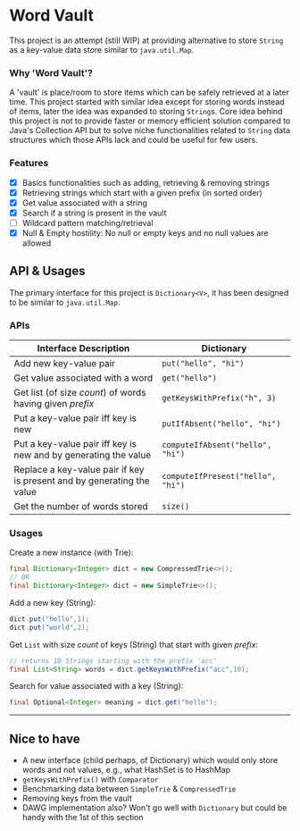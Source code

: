 # Word Vault

This project is an attempt (still WIP) at providing alternative to store `String` as a key-value data store
similar to `java.util.Map`.

### Why 'Word Vault'?

A 'vault' is place/room to store items which can be safely retrieved at a later time.
This project started with similar idea except for storing words instead of items, later the idea was expanded to
storing `String`s. Core idea behind this project is not to provide faster or memory efficient solution compared to
Java's Collection API but to solve niche functionalities related to `String` data structures which those APIs
lack and could be useful for few users.

### Features
- [x] Basics functionalities such as adding, retrieving & removing strings
- [x] Retrieving strings which start with a given prefix (in sorted order)
- [x] Get value associated with a string
- [x] Search if a string is present in the vault
- [ ] Wildcard pattern matching/retrieval
- [x] Null & Empty hostility: No null or empty keys and no null values are allowed

## API & Usages

The primary interface for this project is `Dictionary<V>`, it has been designed to be similar to `java.util.Map`.

### APIs

| **Interface Description**                                              | **Dictionary**                    |
|------------------------------------------------------------------------|-----------------------------------|
| Add new key-value pair                                                 | `put("hello", "hi")`              |
| Get value associated with a word                                       | `get("hello")`                    |
| Get list (of size _count_) of words having given _prefix_              | `getKeysWithPrefix("h", 3)`       |
| Put a key-value pair iff key is new                                    | `putIfAbsent("hello", "hi")`      |                                                       
| Put a key-value pair iff key is new and by generating the value        | `computeIfAbsent("hello", "hi")`  |                                                       
| Replace a key-value pair if key is present and by generating the value | `computeIfPresent("hello", "hi")` |
| Get the number of words stored 	                                       | `size()` 	                        |

### Usages

Create a new instance (with Trie):

```java
final Dictionary<Integer> dict = new CompressedTrie<>();
// OR
final Dictionary<Integer> dict = new SimpleTrie<>();
```

Add a new key (String):

```java
dict.put("hello",1);
dict.put("world",2);
```

Get `List` with size _count_ of keys (String) that start with given _prefix_:

```java
// returns 10 Strings starting with the prefix 'acc'
final List<String> words = dict.getKeysWithPrefix("acc",10);
```

Search for value associated with a key (String):

```java
final Optional<Integer> meaning = dict.get("hello");
```

---

## Nice to have

- A new interface (child perhaps, of Dictionary) which would only store words and not values, e.g., what HashSet is
  to HashMap
- `getKeysWithPrefix()` with `Comparator`
- Benchmarking data between `SimpleTrie` & `CompressedTrie`
- Removing keys from the vault
- DAWG implementation also? Won't go well with `Dictionary` but could be handy with the 1st of this section
